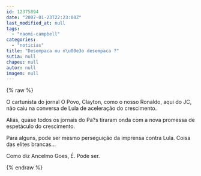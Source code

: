 ```yaml
---
id: 12375894
date: "2007-01-23T22:23:00Z"
last_modified_at: null
tags:
  - "naomi-campbell"
categories:
  - "noticias"
title: "Desempaca ou n\u00e3o desempaca ?"
sutia: null
chapeu: null
autor: null
imagem: null
---
```

{% raw %}
<p><P>O cartunista do jornal O Povo, Clayton, como o nosso Ronaldo, aqui do JC, não caiu na conversa de Lula de aceleração do crescimento.</P></p>
<p><P>Aliás, quase todos os jornais do Pa?s tiraram onda com a nova promessa de espetáculo do crescimento.</P></p>
<p><P>Para alguns, pode ser mesmo perseguição da imprensa contra Lula. Coisa das elites brancas...</P></p>
<p><P>Como diz Ancelmo Goes, É. Pode ser.</P> </p>
{% endraw %}